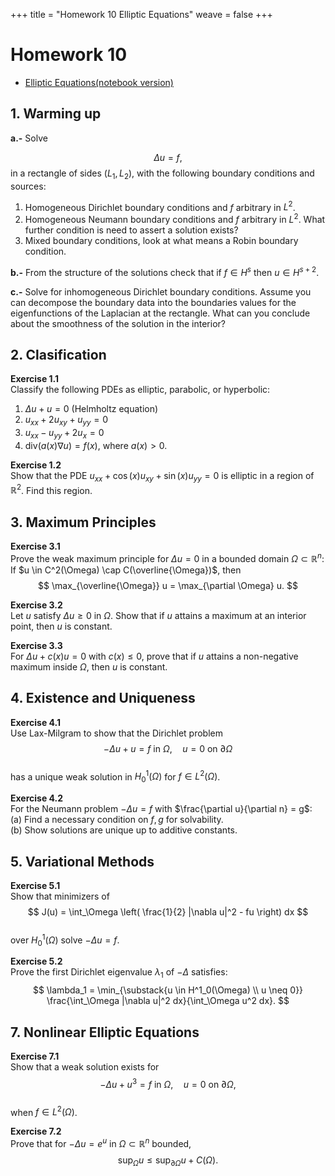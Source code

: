+++
title = "Homework 10 Elliptic Equations"
weave = false
+++

# Homework 10

- [Elliptic Equations(notebook version)](Elliptic_equations.ipynb)
  
<!-- - \textinput{homeworks/Ellipcit_equations.md} -->

## 1. Warming up

**a.-** Solve 

$$
\Delta u = f,
$$
in a rectangle of sides $(L_1,L_2)$,
with the following boundary conditions and sources:

1. Homogeneous Dirichlet boundary conditions and $f$ arbitrary in $L^2$.
2. Homogeneous Neumann boundary conditions and $f$ arbitrary in $L^2$. What further condition is need to assert a solution exists?
3. Mixed boundary conditions, look at what means a Robin boundary condition.

**b.-** From the structure of the solutions check that if $f \in H^s$ then $u \in H^{s+2}$.

**c.-** Solve for inhomogeneous Dirichlet boundary conditions. Assume you can decompose the boundary data into the boundaries values for the eigenfunctions of the Laplacian at the rectangle. What can you conclude about the smoothness of the solution in the interior?

## 2. Clasification

**Exercise 1.1**  
Classify the following PDEs as elliptic, parabolic, or hyperbolic:
1. $\Delta u + u = 0$ (Helmholtz equation)  
2. $u_{xx} + 2u_{xy} + u_{yy} = 0$  
3. $u_{xx} - u_{yy} + 2u_x = 0$  
4. $\text{div}(a(x)\nabla u) = f(x)$, where $a(x) > 0$.

**Exercise 1.2**  
Show that the PDE $u_{xx} + \cos(x) u_{xy} + \sin(x) u_{yy} = 0$ is elliptic in a region of $\mathbb{R}^2$. Find this region.

## 3. Maximum Principles
**Exercise 3.1**  
Prove the weak maximum principle for $\Delta u = 0$ in a bounded domain $\Omega \subset \mathbb{R}^n$: If $u \in C^2(\Omega) \cap C(\overline{\Omega})$, then  
$$
\max_{\overline{\Omega}} u = \max_{\partial \Omega} u.
$$

**Exercise 3.2**  
Let $u$ satisfy $\Delta u \geq 0$ in $\Omega$. Show that if $u$ attains a maximum at an interior point, then $u$ is constant.

**Exercise 3.3**  
For $\Delta u + c(x)u = 0$ with $c(x) \leq 0$, prove that if $u$ attains a non-negative maximum inside $\Omega$, then $u$ is constant.

## 4. Existence and Uniqueness
**Exercise 4.1**  
Use Lax-Milgram to show that the Dirichlet problem  
$$
-\Delta u + u = f \text{ in } \Omega, \quad u = 0 \text{ on } \partial \Omega
$$  
has a unique weak solution in $H^1_0(\Omega)$ for $f \in L^2(\Omega)$.

**Exercise 4.2**  
For the Neumann problem $-\Delta u = f$ with $\frac{\partial u}{\partial n} = g$:  
(a) Find a necessary condition on $f,g$ for solvability.  
(b) Show solutions are unique up to additive constants.

## 5. Variational Methods
**Exercise 5.1**  
Show that minimizers of  
$$
J(u) = \int_\Omega \left( \frac{1}{2} |\nabla u|^2 - fu \right) dx
$$  
over $H^1_0(\Omega)$ solve $-\Delta u = f$.

**Exercise 5.2**  
Prove the first Dirichlet eigenvalue $\lambda_1$ of $-\Delta$ satisfies:  
$$
\lambda_1 = \min_{\substack{u \in H^1_0(\Omega) \\ u \neq 0}} \frac{\int_\Omega |\nabla u|^2 dx}{\int_\Omega u^2 dx}.
$$

## 7. Nonlinear Elliptic Equations
**Exercise 7.1**  
Show that a weak solution exists for  
$$
-\Delta u + u^3 = f \text{ in } \Omega, \quad u = 0 \text{ on } \partial \Omega,
$$  
when $f \in L^2(\Omega)$.

**Exercise 7.2**  
Prove that for $-\Delta u = e^u$ in $\Omega \subset \mathbb{R}^n$ bounded,  
$$
\sup_\Omega u \leq \sup_{\partial \Omega} u + C(\Omega).
$$

